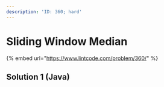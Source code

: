 ```yaml
---
description: 'ID: 360; hard'
---
```


# Sliding Window Median

{% embed url="https://www.lintcode.com/problem/360/" %}

## Solution 1 \(Java\)

```java

```

